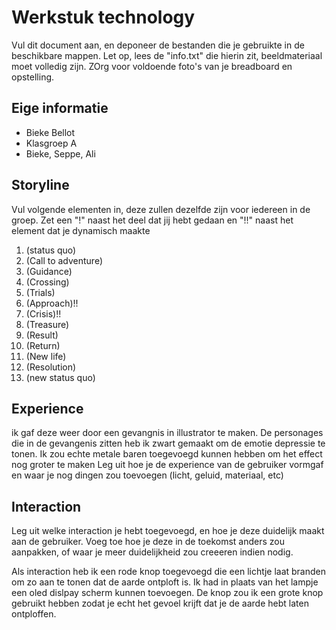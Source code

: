 # Werkstuk technology

Vul dit document aan, en deponeer de bestanden die je gebruikte in de beschikbare mappen. Let op, lees de "info.txt" die hierin zit, beeldmateriaal moet volledig zijn. ZOrg voor voldoende foto's van je breadboard en opstelling.


## Eige informatie

- Bieke Bellot
- Klasgroep A
- Bieke, Seppe, Ali


## Storyline 

Vul volgende elementen in, deze zullen dezelfde zijn voor iedereen in de groep. Zet een "!" naast het deel dat jij hebt gedaan en "!!" naast het element dat je dynamisch maakte

1. (status quo)
2. (Call to adventure)
3. (Guidance)
4. (Crossing)
5. (Trials)
6. (Approach)!!
7. (Crisis)!!
8. (Treasure)
9. (Result)
10. (Return)
11. (New life)
12. (Resolution)
13. (new status quo)

## Experience
ik gaf deze weer door een gevangnis in illustrator te maken. De personages die in de gevangenis zitten heb ik zwart gemaakt om de emotie depressie te tonen. 
Ik zou echte metale baren toegevoegd kunnen hebben om het effect nog groter te maken
Leg uit hoe je de experience van de gebruiker vormgaf en waar je nog dingen zou toevoegen (licht, geluid, materiaal, etc)

## Interaction

Leg uit welke interaction je hebt toegevoegd, en hoe je deze duidelijk maakt aan de gebruiker. Voeg toe hoe je deze in de toekomst anders zou aanpakken, of waar je meer duidelijkheid zou creeeren indien nodig.

Als interaction heb ik een rode knop toegevoegd die een lichtje laat branden om zo aan te tonen dat de aarde ontploft is. Ik had in plaats van het lampje een oled dislpay scherm kunnen toevoegen. De knop zou ik een grote knop gebruikt hebben zodat je echt het gevoel krijft dat je de aarde hebt laten ontploffen. 




